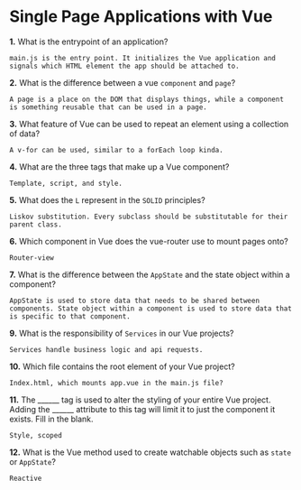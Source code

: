 # Single Page Applications with Vue

**1.** What is the entrypoint of an application?
<!-- enter you answer in the space below -->
```
main.js is the entry point. It initializes the Vue application and signals which HTML element the app should be attached to. 
```
**2.** What is the difference between a vue `component` and `page`?
<!-- enter you answer in the space below -->
```
A page is a place on the DOM that displays things, while a component is something reusable that can be used in a page. 
```
**3.** What feature of Vue can be used to repeat an element using a collection of data?
<!-- enter you answer in the space below -->
```
A v-for can be used, similar to a forEach loop kinda. 
```
**4.** What are the three tags that make up a Vue component?
<!-- enter you answer in the space below -->
```
Template, script, and style. 
```
**5.** What does the `L` represent in the `SOLID` principles?
<!-- enter you answer in the space below -->
```
Liskov substitution. Every subclass should be substitutable for their parent class. 
```
**6.** Which component in Vue does the vue-router use to mount pages onto?
<!-- enter you answer in the space below -->
```
Router-view
```
**7.** What is the difference between the `AppState` and the state object within a component?
<!-- enter you answer in the space below -->
```
AppState is used to store data that needs to be shared between components. State object within a component is used to store data that is specific to that component.
```
**9.** What is the responsibility of `Services` in our Vue projects?
<!-- enter you answer in the space below -->
```
Services handle business logic and api requests. 
```
**10.** Which file contains the root element of your Vue project?
<!-- enter you answer in the space below -->
```
Index.html, which mounts app.vue in the main.js file?
```
**11.** The ______ tag is used to alter the styling of your entire Vue project.  Adding the ______ attribute to this tag will limit it to just the component it exists.  Fill in the blank.
<!-- enter you answer in the space below -->
```
Style, scoped
```
**12.** What is the Vue method used to create watchable objects such as `state` or `AppState`?
<!-- enter you answer in the space below -->
```
Reactive
```
